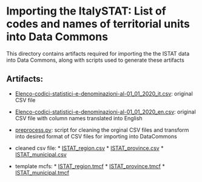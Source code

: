 # Importing the ItalySTAT: List of codes and names of territorial units into Data Commons

This directory contains artifacts required for importing the the ISTAT data into Data Commons, along with scripts used to generate these artifacts

## Artifacts:
* [Elenco-codici-statistici-e-denominazioni-al-01_01_2020_it.csv][1]: original CSV file
* [Elenco-codici-statistici-e-denominazioni-al-01_01_2020_en.csv][2]: original CSV file with column names translated into English
* [preprocess.py](./preprocess.py): script for cleaning the orginal CSV files and transform into desired format of CSV files for importing into DataCommons
* cleaned csv file: 
        * [ISTAT_region.csv](./ISTAT_region.csv)
        * [ISTAT_province.csv](./ISTAT_province.csv)
        * [ISTAT_municipal.csv](./ISTAT_municipal.csv)
    
* template mcfs:
        * [ISTAT_region.tmcf](./ISTAT_region.tmcf)
        * [ISTAT_province.tmcf](./ISTAT_province.tmcf)
        * [ISTAT_municipal.tmcf](./ISTAT_municipal.tmcf)

[1]: ./Elenco-codici-statistici-e-denominazioni-al-01_01_2020_it.csv
[2]:./Elenco-codici-statistici-e-denominazioni-al-01_01_2020_en.csv


